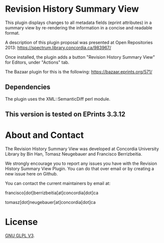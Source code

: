 # Revision History Summary View
This plugin displays changes to all metadata fields (eprint attributes) in a summary view by re-rendering the information in a concise and readable format. 

A description of this plugin proposal was presented at Open Repositories 2013: https://spectrum.library.concordia.ca/983967/ 

Once installed, the plugin adds a button "Revision History Summary View" for Editors, under "Actions" tab.

The Bazaar plugin for this is the following: https://bazaar.eprints.org/571/

## Dependencies

The plugin uses the XML::SemanticDiff perl module.

## This version is tested on EPrints 3.3.12

# About and Contact

The Revision History Summary View was developed at Concordia University Library by Bin Han, Tomasz Neugebauer and Francisco Berrizbeitia. 

We strongly encourage you to report any issues you have with the Revision History Summary View Plugin. You can do that over email or by creating a new issue here on Github.

You can contact the current maintainers by email at:

francisco[dot]berrizbeitia[at]concordia[dot]ca

tomasz[dot]neugebauer[at]concordia[dot]ca

# License

[GNU GLPL V3](LICENSE,md). 
